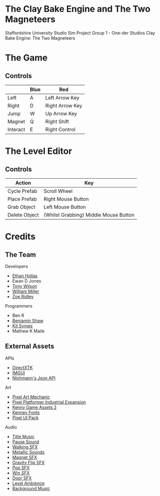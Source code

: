 # The Clay Bake Engine and The Two Magneteers
Staffordshire University Studio Sim Project
Group 1 - One-der Studios
Clay Bake Engine: The Two Magneteers

# The Game

## Controls

|          | Blue | Red             |
| -        | -    | -               |
| Left     | A    | Left Arrow Key  |
| Right    | D    | Right Arrow Key |
| Jump     | W    | Up Arrow Key    |
| Magnet   | Q    | Right Shift     |
| Interact | E    | Right Control   |

# The Level Editor

## Controls

| Action        | Key                                   |
| -             | -                                     |
| Cycle Prefab  | Scroll Wheel                          |
| Place Prefab  | Right Mouse Button                    |
| Grab Object   | Left Mouse Button                     |
| Delete Object | (Whilst Grabbing) Middle Mouse Button |

# Credits

## The Team

Developers
- [Ethan Hollas](https://ethanhollas.github.io)
- Ewan D Jones
- [Tony Wilson](https://tonywilson-dev.github.io)
- [William Miller](http://williammiller.xyz)
- [Zoe Ridley](https://zoe-ridley.github.io)

Programmers
- Ben R
- [Benjamin Shaw](https://benjaminshawdev.github.io/)
- [Kit Symes](https://kitsymes.github.io)
- Mathew K Maile

## External Assets

APIs
- [DirectXTK](https://walbourn.github.io/directxtk/)
- [IMGUI](https://github.com/ocornut/imgui)
- [Nlohmann's Json API](https://json.nlohmann.me)

Art
- [Pixel Art Mechanic](https://opengameart.org/content/mechanic-animated)
- [Pixel Platformer Industrial Expansion](https://kenney.nl/assets/pixel-platformer-industrial-expansion)
- [Kenny Game Assets 2](https://kenney.itch.io/kenney-game-assets-2)
- [Kenney Fonts](https://kenney.nl/assets/kenney-fonts)
- [Pixel UI Pack](https://kenney.nl/assets/pixel-ui-pack)

Audio
- [Title Music](https://freesound.org/people/SkibkaMusic/sounds/478988/)
- [Pause Sound](https://freesound.org/people/philRacoIndie/sounds/512481/)
- [Walking SFX](https://freesound.org/people/DexD73/sounds/583715/)
- [Metallic Sounds](https://freesound.org/people/dbspin/sounds/396635/)
- [Magnet SFX](https://freesound.org/people/michael_kur95/sounds/255207/)
- [Gravity Flip SFX](https://freesound.org/people/Robinhood76/sounds/259739/)
- [Pop SFX](https://freesound.org/people/yottasounds/sounds/176727/)
- [Win SFX](https://freesound.org/people/EVRetro/sounds/495005/)
- [Door SFX](https://freesound.org/people/bennstir/sounds/80928/)
- [Level Ambience](https://freesound.org/people/InspectorJ/sounds/385943/)
- [Background Music](https://freesound.org/people/o_ultimo/sounds/328628/)